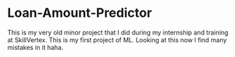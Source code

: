 # Loan-Amount-Predictor
This is my very old minor project that I did during my internship and training at SkillVertex. This is my first project of ML. Looking at this now I find many mistakes in it haha.
